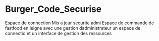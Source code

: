 # Burger_Code_Securise
Espace de connection Mis a jour securite admi
Espace de commande de fastfood  en  leigne  avec une gestion dadministrateur
un espace de connectio et un interface de gestion des ressources
